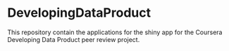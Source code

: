 # DevelopingDataProduct

This repository contain the applications for the shiny app for the Coursera Developing Data Product peer review project.

